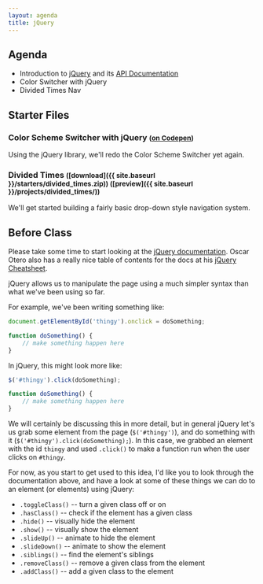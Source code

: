 ```yaml
---
layout: agenda
title: jQuery
---
```


Agenda
------

* Introduction to [jQuery](https://jquery.com) and its [API Documentation](https://api.jquery.com)
* Color Switcher with jQuery
* Divided Times Nav


Starter Files
-------------

### Color Scheme Switcher with jQuery <small>([on Codepen](https://codepen.io/nevan/pen/LBaIH))</small>

Using the jQuery library, we'll redo the Color Scheme Switcher yet again.


### Divided Times <small>([download]({{ site.baseurl }}/starters/divided_times.zip)) ([preview]({{ site.baseurl }}/projects/divided_times/))</small>

We'll get started building a fairly basic drop-down style navigation system.



Before Class
------------

Please take some time to start looking at the [jQuery documentation](https://api.jquery.com). Oscar Otero also has a really nice table of contents for the docs at his [jQuery Cheatsheet](https://oscarotero.com/jquery/).

jQuery allows us to manipulate the page using a much simpler syntax than what we've been using so far.

For example, we've been writing something like:

```js
document.getElementById('thingy').onclick = doSomething;

function doSomething() {
	// make something happen here
}
```

In jQuery, this might look more like:

```js
$('#thingy').click(doSomething);

function doSomething() {
	// make something happen here
}
```

We will certainly be discussing this in more detail, but in general jQuery let's us grab some element from the page (`$('#thingy')`), and do something with it (`$('#thingy').click(doSomething);`). In this case, we grabbed an element with the id `thingy` and used `.click()` to make a function run when the user clicks on `#thingy`.

For now, as you start to get used to this idea, I'd like you to look through the documentation above, and have a look at some of these things we can do to an element (or elements) using jQuery:

* `.toggleClass()` -- turn a given class off or on
* `.hasClass()` -- check if the element has a given class
* `.hide()` -- visually hide the element
* `.show()` -- visually show the element
* `.slideUp()` -- animate to hide the element
* `.slideDown()` -- animate to show the element
* `.siblings()` -- find the element's siblings
* `.removeClass()` -- remove a given class from the element
* `.addClass()` -- add a given class to the element